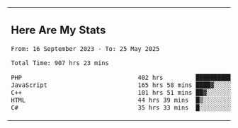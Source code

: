 <table border="0">
 <tr>
  <td>
      <h2>Here Are My Stats</h2>
 <!--START_SECTION:waka-->

```txt
From: 16 September 2023 - To: 25 May 2025

Total Time: 907 hrs 23 mins

PHP                                402 hrs         ███████████░░░░░░░░░░░░░░   43.79 %
JavaScript                         165 hrs 58 mins ████▓░░░░░░░░░░░░░░░░░░░░   18.08 %
C++                                101 hrs 51 mins ██▓░░░░░░░░░░░░░░░░░░░░░░   11.10 %
HTML                               44 hrs 39 mins  █▒░░░░░░░░░░░░░░░░░░░░░░░   04.87 %
C#                                 35 hrs 33 mins  █░░░░░░░░░░░░░░░░░░░░░░░░   03.87 %
```

<!--END_SECTION:waka-->
  </td>
    <td>
   <div align="start">
        <a href="https://open.spotify.com/user/dxso20he52f5d4ti73duavf95">
        <img width="200px" src="https://spotify-github-profile.kittinanx.com/api/view.svg?uid=dxso20he52f5d4ti73duavf95&cover_image=true&theme=default&show_offline=false&background_color=121212&interchange=false" alt="Spotify Now Playing">
    </a>
</div> 

  </td>
 </tr>

</table>





